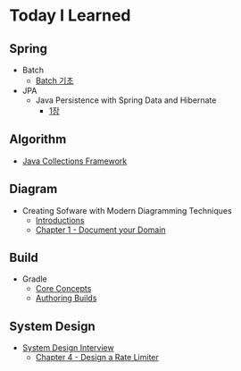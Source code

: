 # Today I Learned

## Spring

- Batch
  - [Batch 기초](spring/batch/basic.md)
- JPA
  - Java Persistence with Spring Data and Hibernate
    - [1장](spring/jpa/java-persistence-with-spring-data-and-hibernate/1.md)


## Algorithm

- [Java Collections Framework](algorithm/collections.md)


## Diagram

- Creating Sofware with Modern Diagramming Techniques
  - [Introductions](diagram/mermaid/00-intro.md)
  - [Chapter 1 - Document your Domain](diagram/mermaid/01-document-domain.md)


## Build

  - Gradle
    - [Core Concepts](build/gradle/core-concepts.md)
    - [Authoring Builds](build/gradle/authoring-builds.md)

## System Design

- [System Design Interview](https://www.amazon.com/System-Design-Interview-insiders-Second/dp/B08CMF2CQF)
  - [Chapter 4 - Design a Rate Limiter](system-design/interview/04-rate-limiter.md)
